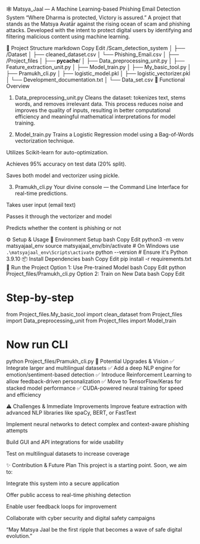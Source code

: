 🕸️ Matsya_Jaal — A Machine Learning-based Phishing Email Detection System
“Where Dharma is protected, Victory is assured.”
A project that stands as the Matsya Avatār against the rising ocean of scam and phishing attacks. Developed with the intent to protect digital users by identifying and filtering malicious content using machine learning.

📂 Project Structure
markdown
Copy
Edit
/Scam_detection_system
│
├── /Dataset
│   ├── cleaned_dataset.csv
│   └── Phishing_Email.csv
│
├── /Project_files
│   ├── __pycache__/
│   ├── Data_preprocessing_unit.py
│   ├── Feature_extraction_unit.py
│   ├── Model_train.py
│   ├── My_basic_tool.py
│   ├── Pramukh_cli.py
│   ├── logistic_model.pkl
│   ├── logistic_vectorizer.pkl
│   └── Development_documentation.txt
│
└── Data_set.csv
🧠 Functional Overview
1. Data_preprocessing_unit.py
Cleans the dataset: tokenizes text, stems words, and removes irrelevant data. This process reduces noise and improves the quality of inputs, resulting in better computational efficiency and meaningful mathematical interpretations for model training.

2. Model_train.py
Trains a Logistic Regression model using a Bag-of-Words vectorization technique.

Utilizes Scikit-learn for auto-optimization.

Achieves 95% accuracy on test data (20% split).

Saves both model and vectorizer using pickle.

3. Pramukh_cli.py
Your divine console — the Command Line Interface for real-time predictions.

Takes user input (email text)

Passes it through the vectorizer and model

Predicts whether the content is phishing or not

⚙️ Setup & Usage
🔧 Environment Setup
bash
Copy
Edit
python3 -m venv matsyajaal_env
source matsyajaal_env/bin/activate  # On Windows use `.\matsyajaal_env\Scripts\activate`
python --version  # Ensure it's Python 3.9.10
📦 Install Dependencies
bash
Copy
Edit
pip install -r requirements.txt
🚀 Run the Project
Option 1: Use Pre-trained Model
bash
Copy
Edit
python Project_files/Pramukh_cli.py
Option 2: Train on New Data
bash
Copy
Edit
# Step-by-step
from Project_files.My_basic_tool import clean_dataset
from Project_files import Data_preprocessing_unit
from Project_files import Model_train

# Now run CLI
python Project_files/Pramukh_cli.py
🔮 Potential Upgrades & Vision
✅ Integrate larger and multilingual datasets
✅ Add a deep NLP engine for emotion/sentiment-based detection
✅ Introduce Reinforcement Learning to allow feedback-driven personalization
✅ Move to TensorFlow/Keras for stacked model performance
✅ CUDA-powered neural training for speed and efficiency

⚠️ Challenges & Immediate Improvements
Improve feature extraction with advanced NLP libraries like spaCy, BERT, or FastText

Implement neural networks to detect complex and context-aware phishing attempts

Build GUI and API integrations for wide usability

Test on multilingual datasets to increase coverage

✨ Contribution & Future Plan
This project is a starting point. Soon, we aim to:

Integrate this system into a secure application

Offer public access to real-time phishing detection

Enable user feedback loops for improvement

Collaborate with cyber security and digital safety campaigns

“May Matsya Jaal be the first ripple that becomes a wave of safe digital evolution.”
